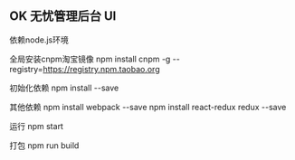## OK 无忧管理后台 UI


依赖node.js环境

全局安装cnpm淘宝镜像
npm install cnpm -g --registry=https://registry.npm.taobao.org

初始化依赖
npm install --save

其他依赖
npm install webpack --save
npm install react-redux redux --save

运行
npm start

打包
npm run build



